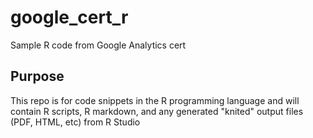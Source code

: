 # google_cert_r
Sample R code from Google Analytics cert

## Purpose
This repo is for code snippets in the R programming language and will contain R scripts, R markdown, and any generated "knited" output files (PDF, HTML, etc) from R Studio
